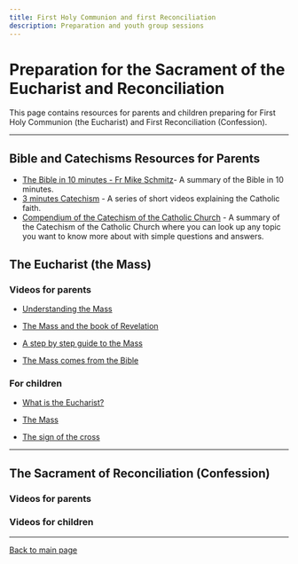 ```yaml
---
title: First Holy Communion and first Reconciliation
description: Preparation and youth group sessions
---
```


# Preparation for the Sacrament of the Eucharist and Reconciliation
This page contains resources for parents and children preparing for First Holy Communion (the Eucharist) and First Reconciliation (Confession).

---

## Bible and Catechisms Resources for Parents
- [The Bible in 10 minutes - Fr Mike Schmitz](https://www.youtube.com/watch?v=Jm3b4Q98Vx8)- A summary of the Bible in 10 minutes.
- [3 minutes Catechism](https://www.youtube.com/playlist?list=PLIcePO_eJb2_EElTdFm1PFLNkH17EQcV-) - A series of short videos explaining the Catholic faith.
- [Compendium of the Catechism of the Catholic Church](https://www.vatican.va/archive/compendium_ccc/documents/archive_2005_compendium-ccc_en.html) - A summary of the Catechism of the Catholic Church where you can look up any topic you want to know more about with simple questions and answers.

## The Eucharist (the Mass)


### Videos for parents
- [Understanding the Mass](https://youtube.com/playlist?list=PLin-65Tka1_8LM8BZwj73pdril2auzwhO&si=JRuAZNgMtQiVdHh2)

- [The Mass and the book of Revelation](https://youtu.be/YBS9WfkS1tg?si=Xt6guwJr3GU4v4HF)

- [A step by step guide to the Mass](https://youtu.be/HiWonBGkmwY?si=dbrVVEg5ChnPiFkt)

- [The Mass comes from the Bible](https://youtu.be/1ecF7ea-6TA?si=WngVBuAU79k6R8J0)


### For children
- [What is the Eucharist?](https://youtu.be/Y_sc_tquTwo?si=LQQWUHmFNZBSrp3T)

- [The Mass](https://youtu.be/RcsqhafoS_k?si=2ghKDoq8_BX4JFsT)

- [The sign of the cross](https://youtu.be/RfP3QSjxnHY?si=eK-ibUagvmXH1oyP)

---

## The Sacrament of Reconciliation (Confession)

### Videos for parents


### Videos for children


---

[Back to main page](../index.md)